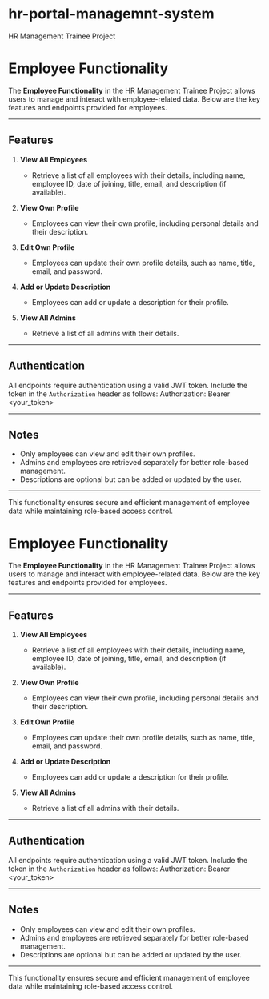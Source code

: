 # hr-portal-managemnt-system

HR Management Trainee Project

# Employee Functionality

The **Employee Functionality** in the HR Management Trainee Project allows users to manage and interact with employee-related data. Below are the key features and endpoints provided for employees.

---

## Features

1. **View All Employees**

   - Retrieve a list of all employees with their details, including name, employee ID, date of joining, title, email, and description (if available).

2. **View Own Profile**

   - Employees can view their own profile, including personal details and their description.

3. **Edit Own Profile**

   - Employees can update their own profile details, such as name, title, email, and password.

4. **Add or Update Description**

   - Employees can add or update a description for their profile.

5. **View All Admins**
   - Retrieve a list of all admins with their details.

---

## Authentication

All endpoints require authentication using a valid JWT token. Include the token in the `Authorization` header as follows:
Authorization: Bearer <your_token>

---

## Notes

- Only employees can view and edit their own profiles.
- Admins and employees are retrieved separately for better role-based management.
- Descriptions are optional but can be added or updated by the user.

---

This functionality ensures secure and efficient management of employee data while maintaining role-based access control.

# Employee Functionality

The **Employee Functionality** in the HR Management Trainee Project allows users to manage and interact with employee-related data. Below are the key features and endpoints provided for employees.

---

## Features

1. **View All Employees**

   - Retrieve a list of all employees with their details, including name, employee ID, date of joining, title, email, and description (if available).

2. **View Own Profile**

   - Employees can view their own profile, including personal details and their description.

3. **Edit Own Profile**

   - Employees can update their own profile details, such as name, title, email, and password.

4. **Add or Update Description**

   - Employees can add or update a description for their profile.

5. **View All Admins**
   - Retrieve a list of all admins with their details.

---

## Authentication

All endpoints require authentication using a valid JWT token. Include the token in the `Authorization` header as follows:
Authorization: Bearer <your_token>

---

## Notes

- Only employees can view and edit their own profiles.
- Admins and employees are retrieved separately for better role-based management.
- Descriptions are optional but can be added or updated by the user.

---

This functionality ensures secure and efficient management of employee data while maintaining role-based access control.
